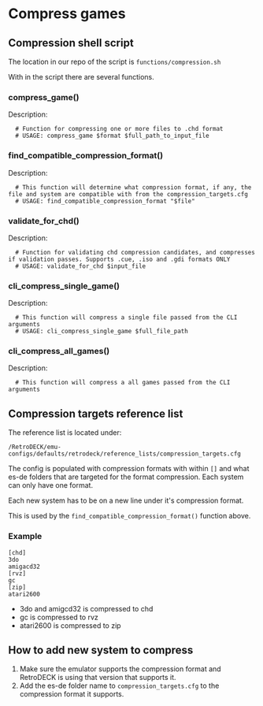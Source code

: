 # Compress games


## Compression shell script

The location in our repo of the script is `functions/compression.sh`

With in the script there are several functions.

### compress_game()

Description:
```
  # Function for compressing one or more files to .chd format
  # USAGE: compress_game $format $full_path_to_input_file
```

### find_compatible_compression_format()


Description:
```
  # This function will determine what compression format, if any, the file and system are compatible with from the compression_targets.cfg
  # USAGE: find_compatible_compression_format "$file"
```

### validate_for_chd()

Description:
```
  # Function for validating chd compression candidates, and compresses if validation passes. Supports .cue, .iso and .gdi formats ONLY
  # USAGE: validate_for_chd $input_file
```


### cli_compress_single_game()

Description:
```
  # This function will compress a single file passed from the CLI arguments
  # USAGE: cli_compress_single_game $full_file_path
```

### cli_compress_all_games()
Description:
```
  # This function will compress a all games passed from the CLI arguments
```


## Compression targets reference list

The reference list is located under:

`/RetroDECK/emu-configs/defaults/retrodeck/reference_lists/compression_targets.cfg`

The config is populated with compression formats with within `[]` and what es-de folders that are targeted for the format compression.
Each system can only have one format.

Each new system has to be on a new line under it's compression format.

This is used by the `find_compatible_compression_format()` function above.

### Example

```
[chd]
3do
amigacd32
[rvz]
gc
[zip]
atari2600

```

- 3do and amigcd32 is compressed to chd
- gc is compressed to rvz
- atari2600 is compressed to zip

## How to add new system to compress

1. Make sure the emulator supports the compression format and RetroDECK is using that version that supports it.
2. Add the es-de folder name to `compression_targets.cfg` to the compression format it supports.
